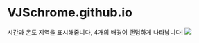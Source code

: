 # VJSchrome.github.io
시간과 온도 지역을 표시해줍니다, 4개의 배경이 랜덤하게 나타납니다!
![](https://postfiles.pstatic.net/MjAyMTAxMTFfMTE3/MDAxNjEwMzAyOTI1MDE0.8CZ0HRA5DMd_VQ1jVE13BEBEAS7ghla0U4UeKFr2Da0g.ePbqnkPC75EM4cky3zavavDawavCLU4c6Yd8yMBOweIg.GIF.goauddl530/JHM-world-Chrome-2021-01-11-03-18-50.gif?type=w966)

